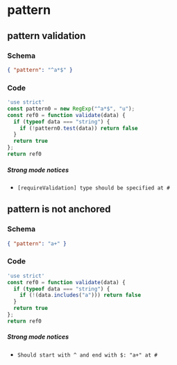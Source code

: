 # pattern

## pattern validation

### Schema

```json
{ "pattern": "^a*$" }
```

### Code

```js
'use strict'
const pattern0 = new RegExp("^a*$", "u");
const ref0 = function validate(data) {
  if (typeof data === "string") {
    if (!pattern0.test(data)) return false
  }
  return true
};
return ref0
```

##### Strong mode notices

 * `[requireValidation] type should be specified at #`


## pattern is not anchored

### Schema

```json
{ "pattern": "a+" }
```

### Code

```js
'use strict'
const ref0 = function validate(data) {
  if (typeof data === "string") {
    if (!(data.includes("a"))) return false
  }
  return true
};
return ref0
```

##### Strong mode notices

 * `Should start with ^ and end with $: "a+" at #`


